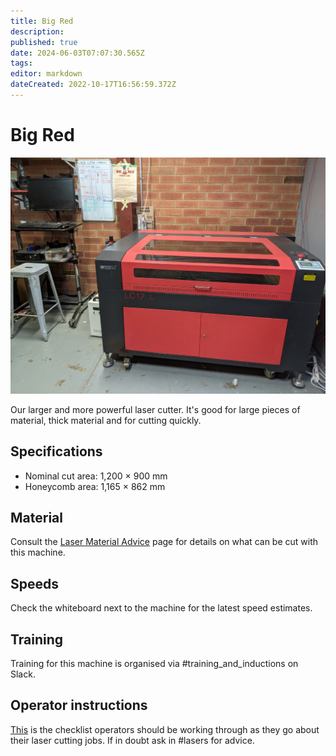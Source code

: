 ```yaml
---
title: Big Red
description: 
published: true
date: 2024-06-03T07:07:30.565Z
tags: 
editor: markdown
dateCreated: 2022-10-17T16:56:59.372Z
---
```


# Big Red

![big_red_photo.jpg](/tools/lasers/big_red_photo.jpg)

Our larger and more powerful laser cutter. It's good for large pieces of material, thick material and for cutting quickly.

## Specifications

* Nominal cut area: 1,200 × 900 mm
* Honeycomb area: 1,165 × 862 mm

## Material

Consult the [Laser Material Advice](/tools/lasers/materials) page for details on what can be cut with this machine.

## Speeds

Check the whiteboard next to the machine for the latest speed estimates.

## Training

Training for this machine is organised via #training_and_inductions on Slack.

## Operator instructions

[This](/tools/lasers/operation) is the checklist operators should be working through as they go about their laser cutting jobs. If in doubt ask in #lasers for advice.

